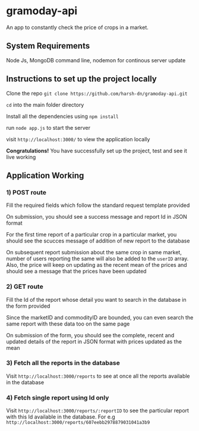 # gramoday-api
An app to constantly check the price of crops in a market.

## System Requirements
Node Js, MongoDB command line, nodemon for continous server update

## Instructions to set up the project locally

Clone the repo `git clone https://github.com/harsh-dn/gramoday-api.git`

`cd` into the main folder directory

Install all the dependencies using `npm install`

run `node app.js` to start the server

visit `http://localhost:3000/` to view the application locally

**Congratulations!** You have successfully set up the project, test and see it live working

## Application Working
### 1) POST route
Fill the required fields which follow the standard request template provided

On submission, you should see a success message and report Id in JSON format

For the first time report of a particular crop in a particular market, you should see the scucces message of addition of new report to the database

On subsequent report submission about the same crop in same market, number of users reporting the same will also be added to the `userID` array. Also, the price will keep on updating as the recent mean of the prices and should see a message that the prices have been updated

### 2) GET route
Fill the Id of the report whose detail you want to search in the database in the form provided

Since the marketID and commodityID are bounded, you can even search the same report with these data too on the same page

On submission of the form, you should see the complete, recent and updated details of the report in JSON format with prices updated as the mean 

### 3) Fetch all the reports in the database
Visit `http://localhost:3000/reports` to see at once all the reports available in the database

### 4) Fetch single report using Id only
Visit `http://localhost:3000/reports/:reportID` to see the particular report with this Id available in the database. For e.g `http://localhost:3000/reports/607eebb2978879031041a3b9`
